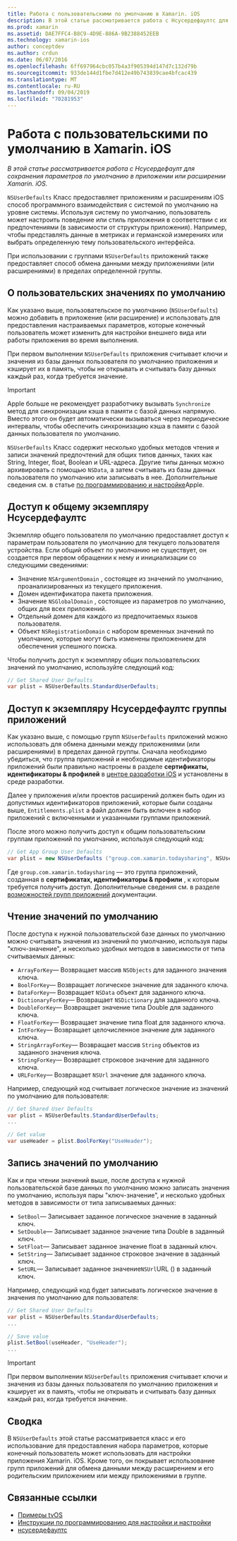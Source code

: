 ```yaml
---
title: Работа с пользовательскими по умолчанию в Xamarin. iOS
description: В этой статье рассматривается работа с Нсусердефаултс для сохранения параметров по умолчанию в приложении Xamarin iOS или расширении. Он описывает Нсусердефаултс на высоком уровне и описывает, как считывать и записывать значения.
ms.prod: xamarin
ms.assetid: DAE7FFC4-B8C9-4D9E-886A-9B2388452EEB
ms.technology: xamarin-ios
author: conceptdev
ms.author: crdun
ms.date: 06/07/2016
ms.openlocfilehash: 6ff697964cbc057b4a3f905394d147d7c132d79b
ms.sourcegitcommit: 933de144d1fbe7d412e49b743839cae4bfcac439
ms.translationtype: MT
ms.contentlocale: ru-RU
ms.lasthandoff: 09/04/2019
ms.locfileid: "70281953"
---
```

# <a name="working-with-user-defaults-in-xamarinios"></a>Работа с пользовательскими по умолчанию в Xamarin. iOS

_В этой статье рассматривается работа с Нсусердефаулт для сохранения параметров по умолчанию в приложении или расширении Xamarin. iOS._


`NSUserDefaults` Класс предоставляет приложениям и расширениям iOS способ программного взаимодействия с системой по умолчанию на уровне системы. Используя систему по умолчанию, пользователь может настроить поведение или стиль приложения в соответствии с их предпочтениями (в зависимости от структуры приложения). Например, чтобы представлять данные в метриках и германской измерениях или выбрать определенную тему пользовательского интерфейса.

При использовании с группами `NSUserDefaults` приложений также предоставляет способ обмена данными между приложениями (или расширениями) в пределах определенной группы.

<a name="About-User-Defaults" />

## <a name="about-user-defaults"></a>О пользовательских значениях по умолчанию

Как указано выше, пользовательское по умолчанию (`NSUserDefaults`) можно добавить в приложение (или расширение) и использовать для предоставления настраиваемых параметров, которые конечный пользователь может изменить для настройки внешнего вида или работы приложения во время выполнения.

При первом выполнении `NSUserDefaults` приложения считывает ключи и значения из базы данных пользователя по умолчанию приложения и кэширует их в память, чтобы не открывать и считывать базу данных каждый раз, когда требуется значение. 

> [!IMPORTANT]
> Apple больше не рекомендует разработчику вызывать `Synchronize` метод для синхронизации кэша в памяти с базой данных напрямую. Вместо этого он будет автоматически вызываться через периодические интервалы, чтобы обеспечить синхронизацию кэша в памяти с базой данных пользователя по умолчанию.

`NSUserDefaults` Класс содержит несколько удобных методов чтения и записи значений предпочтений для общих типов данных, таких как String, Integer, float, Boolean и URL-адреса. Другие типы данных можно архивировать с помощью `NSData`, а затем считывать из базы данных пользователя по умолчанию или записывать в нее. Дополнительные сведения см. в статье [по программированию и настройке](https://developer.apple.com/library/mac/documentation/Cocoa/Conceptual/UserDefaults/Introduction/Introduction.html#//apple_ref/doc/uid/10000059i)Apple.

<a name="Accessing-the-Shared-NSUserDefaults-Instance" />

## <a name="accessing-the-shared-nsuserdefaults-instance"></a>Доступ к общему экземпляру Нсусердефаултс 

Экземпляр общего пользователя по умолчанию предоставляет доступ к параметрам пользователя по умолчанию для текущего пользователя устройства. Если общий объект по умолчанию не существует, он создается при первом обращении к нему и инициализации со следующими сведениями:

- Значение `NSArgumentDomain` , состоящее из значений по умолчанию, проанализированных из текущего приложения.
- Домен идентификатора пакета приложения.
- Значение `NSGlobalDomain` , состоящее из параметров по умолчанию, общих для всех приложений.
- Отдельный домен для каждого из предпочитаемых языков пользователя.
- Объект `NSRegistrationDomain` с набором временных значений по умолчанию, которые могут быть изменены приложением для обеспечения успешного поиска.

Чтобы получить доступ к экземпляру общих пользовательских значений по умолчанию, используйте следующий код:

```csharp
// Get Shared User Defaults
var plist = NSUserDefaults.StandardUserDefaults;
```

<a name="Accessing-an-App-Group-NSUserDefaults-Instance" />

## <a name="accessing-an-app-group-nsuserdefaults-instance"></a>Доступ к экземпляру Нсусердефаултс группы приложений

Как указано выше, с помощью групп `NSUserDefaults` приложений можно использовать для обмена данными между приложениями (или расширениями) в пределах данной группы. Сначала необходимо убедиться, что группа приложений и необходимые идентификаторы приложений были правильно настроены в разделе **сертификаты, идентификаторы & профилей** в [центре разработки iOS](https://developer.apple.com/devcenter/ios/) и установлены в среде разработки.

Далее у приложения и/или проектов расширений должен быть один из допустимых идентификаторов приложений, которые были созданы выше, `Entitlements.plist` а файл должен быть включен в набор приложений с включенными и указанными группами приложений.

После этого можно получить доступ к общим пользовательским группам приложений по умолчанию, используя следующий код:

```csharp
// Get App Group User Defaults
var plist = new NSUserDefaults ("group.com.xamarin.todaysharing", NSUserDefaultsType.SuiteName);
```

Где `group.com.xamarin.todaysharing` — это группа приложений, созданная в **сертификатах, идентификаторы & профили** , к которым требуется получить доступ. Дополнительные сведения см. в разделе [возможностей групп приложений](~/ios/deploy-test/provisioning/capabilities/app-groups-capabilities.md) документации.

<a name="Reading-Default-Values" />

## <a name="reading-default-values"></a>Чтение значений по умолчанию

После доступа к нужной пользовательской базе данных по умолчанию можно считывать значения из значений по умолчанию, используя пары "ключ-значение", и несколько удобных методов в зависимости от типа считываемых данных:

- `ArrayForKey`— Возвращает массив `NSObjects` для заданного значения ключа.
- `BoolForKey`— Возвращает логическое значение для заданного ключа.
- `DataForKey`— Возвращает `NSData` объект для заданного ключа.
- `DictionaryForKey`— Возвращает `NSDictionary` для заданного ключа.
- `DoubleForKey`— Возвращает значение типа Double для заданного ключа.
- `FloatForKey`— Возвращает значение типа float для заданного ключа.
- `IntForKey`— Возвращает целочисленное значение для заданного ключа.
- `StringArrayForKey`— Возвращает массив `String` объектов из заданного значения ключа.
- `StringForKey`— Возвращает строковое значение для заданного ключа.
- `URLForKey`— Возвращает `NSUrl` значение для заданного ключа.

Например, следующий код считывает логическое значение из значений по умолчанию для пользователя:

```csharp
// Get Shared User Defaults
var plist = NSUserDefaults.StandardUserDefaults;
...

// Get value
var useHeader = plist.BoolForKey("UseHeader");

```

<a name="Writing-Default-Values" />

## <a name="writing-default-values"></a>Запись значений по умолчанию

Как и при чтении значений выше, после доступа к нужной пользовательской базе данных по умолчанию можно записать значения по умолчанию, используя пары "ключ-значение", и несколько удобных методов в зависимости от типа записываемых данных:

- `SetBool`— Записывает заданное логическое значение в заданный ключ.
- `SetDouble`— Записывает заданное значение типа Double в заданный ключ.
- `SetFloat`— Записывает заданное значение float в заданный ключ.
- `SetString`— Записывает заданное строковое значение в заданный ключ.
- `SetURL`— Записывает заданное значение`NSUrl`URL () в заданный ключ.

Например, следующий код будет записывать логическое значение в значения по умолчанию для пользователя:

```csharp
// Get Shared User Defaults
var plist = NSUserDefaults.StandardUserDefaults;
...

// Save value
plist.SetBool(useHeader, "UseHeader");
...

```

> [!IMPORTANT]
> При первом выполнении `NSUserDefaults` приложения считывает ключи и значения из базы данных пользователя по умолчанию приложения и кэширует их в память, чтобы не открывать и считывать базу данных каждый раз, когда требуется значение.



<a name="Summary" />

## <a name="summary"></a>Сводка

В `NSUserDefaults` этой статье рассматривается класс и его использование для предоставления набора параметров, которые конечный пользователь может использовать для настройки приложения Xamarin. iOS. Кроме того, он покрывает использование групп приложений для обмена данными между расширением и его родительским приложением или между приложениями в группе.


## <a name="related-links"></a>Связанные ссылки

- [Примеры tvOS](https://docs.microsoft.com/samples/browse/?products=xamarin&term=Xamarin.iOS+tvOS)
- [Инструкции по программированию для настройки и настройки](https://developer.apple.com/library/mac/documentation/Cocoa/Conceptual/UserDefaults/Introduction/Introduction.html#//apple_ref/doc/uid/10000059i)
- [нсусердефаултс](https://developer.apple.com/library/mac/documentation/Cocoa/Reference/Foundation/Classes/NSUserDefaults_Class/#//apple_ref/doc/constant_group/NSUserDefaults_Domains)
